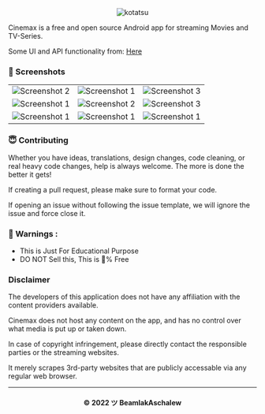<div align="center">
  <img src="https://rawcdn.githack.com/OshekharO/Cinemax/154e755aa808585ae24ea1c4784e7e3d82fd395d/android/app/src/main/res/mipmap-xxxhdpi/ic_launcher_round.png" width="auto" height="auto" alt="kotatsu">
</div>

Cinemax is a free and open source Android app for streaming Movies and TV-Series.

Some UI and API functionality from: [Here](https://github.com/bimsina/Matinee-Flutter)

### 📱 Screenshots
<table style={border:"none"}>
  <tr>
    <td><img src="https://user-images.githubusercontent.com/72562470/179374549-7d7a312f-609d-4517-989d-51568f001b9f.png" alt="Screenshot 2"/></td>
    <td><img src="https://user-images.githubusercontent.com/72562470/179374561-999f42bf-04d8-40bc-a2aa-c7c403ee5713.png" alt="Screenshot 1"/></td>
    <td><img src="https://user-images.githubusercontent.com/72562470/179374571-b6bf899b-33a0-4aa9-ab47-5e05ab495fdc.png" alt="Screenshot 3"/></td>
  </tr>
  <tr>
    <td><img src="https://user-images.githubusercontent.com/72562470/179374587-1d4aeaeb-67f2-4268-9c03-9ca607aaa56d.png" alt="Screenshot 1"/></td>
    <td><img src="https://user-images.githubusercontent.com/72562470/179374593-5b32fa6b-3449-4696-9da1-8e8b97481715.png" alt="Screenshot 2"/></td>
    <td><img src="https://user-images.githubusercontent.com/72562470/179374598-ece7118a-9f91-4b57-a0a1-098550d8d428.png" alt="Screenshot 3"/></td>
  </tr>
  <tr>
    <td><img src="https://user-images.githubusercontent.com/72562470/179374773-de4319ed-b018-40da-a4ef-1263970b4f01.png" alt="Screenshot 1"/></td>
    <td><img src="https://user-images.githubusercontent.com/72562470/179374774-4a8523a9-63a1-43b0-8adf-fcfced651644.png" alt="Screenshot 1"/></td>
    <td><img src="https://user-images.githubusercontent.com/72562470/179374787-25819a72-c096-42be-8fd3-deadac3d3761.png" alt="Screenshot 1"/></td>
  </tr>
</table>

### 😇 Contributing

Whether you have ideas, translations, design changes, code cleaning, or real heavy code changes, help is always welcome. The more is done the better it gets!

If creating a pull request, please make sure to format your code.

If opening an issue without following the issue template, we will ignore the issue and force close it.

### 🚸 Warnings :

- This is Just For Educational Purpose
- DO NOT Sell this, This is 💯% Free

### Disclaimer

The developers of this application does not have any affiliation with the content providers available.

Cinemax does not host any content on the app, and has no control over what media is put up or taken down.

In case of copyright infringement, please directly contact the responsible parties or the streaming websites.

It merely scrapes 3rd-party websites that are publicly accessable via any regular web browser.

---
<h4 align='center'>© 2022 ツ BeamlakAschalew</h4>

<!-- DO NOT REMOVE THIS CREDIT 🤬 🤬 -->

